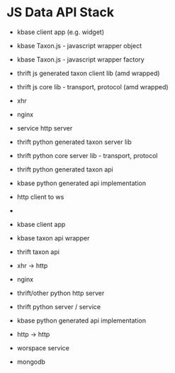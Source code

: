 # JS Data API Stack

- kbase client app (e.g. widget)
- kbase Taxon.js - javascript wrapper object
- kbase Taxon.js - javascript wrapper factory
- thrift js generated taxon client lib (amd wrapped)
- thrift js core lib - transport, protocol (amd wrapped)
- xhr
- nginx
- service http server
- thrift python generated taxon server lib 
- thrift python core server lib - transport, protocol
- thrift python generated taxon api
- kbase python generated api implementation
- http client to ws
- 



- kbase client app
- kbase taxon api wrapper
- thrift taxon api
- xhr -> http
- nginx
- thrift/other python http server
- thrift python server / service 
- kbase python generated api implementation
- http -> http
- worspace service
- mongodb